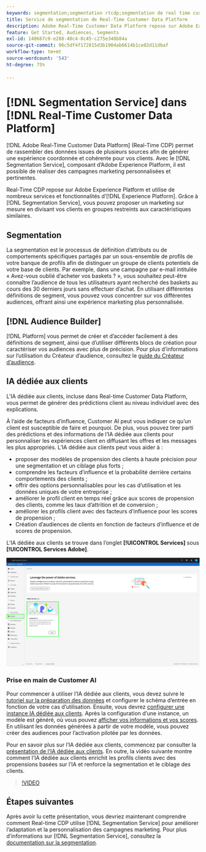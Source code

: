 ```yaml
---
keywords: segmentation;segmentation rtcdp;segmentation de real time customer data platform
title: Service de segmentation de Real-Time Customer Data Platform
description: Adobe Real-Time Customer Data Platform repose sur Adobe Experience Platform et utilise de nombreux services et fonctionnalités d’Experience Platform. Grâce au service de segmentation, vous pouvez proposer un marketing sur mesure en divisant vos clients en groupes restreints aux caractéristiques similaires.
feature: Get Started, Audiences, Segments
exl-id: 140667c0-e288-40c4-8c45-c275e348b84a
source-git-commit: 96c5df4f172815d3b1904ab6614b1ce02d11dbaf
workflow-type: tm+mt
source-wordcount: '543'
ht-degree: 75%

---
```


# [!DNL Segmentation Service] dans [!DNL Real-Time Customer Data Platform]

[!DNL Adobe Real-Time Customer Data Platform] (Real-Time CDP) permet de rassembler des données issues de plusieurs sources afin de générer une expérience coordonnée et cohérente pour vos clients. Avec le [!DNL Segmentation Service], composant d’Adobe Experience Platform, il est possible de réaliser des campagnes marketing personnalisées et pertinentes.

Real-Time CDP repose sur Adobe Experience Platform et utilise de nombreux services et fonctionnalités d’[!DNL Experience Platform]. Grâce à [!DNL Segmentation Service], vous pouvez proposer un marketing sur mesure en divisant vos clients en groupes restreints aux caractéristiques similaires.

## Segmentation

La segmentation est le processus de définition d’attributs ou de comportements spécifiques partagés par un sous-ensemble de profils de votre banque de profils afin de distinguer un groupe de clients potentiels de votre base de clients. Par exemple, dans une campagne par e-mail intitulée « Avez-vous oublié d’acheter vos baskets ? », vous souhaitez peut-être connaître l’audience de tous les utilisateurs ayant recherché des baskets au cours des 30 derniers jours sans effectuer d’achat. En utilisant différentes définitions de segment, vous pouvez vous concentrer sur vos différentes audiences, offrant ainsi une expérience marketing plus personnalisée.

## [!DNL Audience Builder]

[!DNL Platform] vous permet de créer et d’accéder facilement à des définitions de segment, ainsi que d’utiliser différents blocs de création pour caractériser vos audiences avec plus de précision. Pour plus d’informations sur l’utilisation du Créateur d’audience, consultez le [guide du Créateur d’audience](./audience-builder.md).

## IA dédiée aux clients

L’IA dédiée aux clients, incluse dans Real-time Customer Data Platform, vous permet de générer des prédictions client au niveau individuel avec des explications.

À l’aide de facteurs d’influence, Customer AI peut vous indiquer ce qu’un client est susceptible de faire et pourquoi. De plus, vous pouvez tirer parti des prédictions et des informations de l’IA dédiée aux clients pour personnaliser les expériences client en diffusant les offres et les messages les plus appropriés. L’IA dédiée aux clients peut vous aider à :

* proposer des modèles de propension des clients à haute précision pour une segmentation et un ciblage plus forts ;
* comprendre les facteurs d’influence et la probabilité derrière certains comportements des clients ;
* offrir des options personnalisables pour les cas d’utilisation et les données uniques de votre entreprise ;
* améliorer le profil client en temps réel grâce aux scores de propension des clients, comme les taux d’attrition et de conversion ;
* améliorer les profils client avec des facteurs d’influence pour les scores de propension ;
* Création d’audiences de clients en fonction de facteurs d’influence et de scores de propension.

L’IA dédiée aux clients se trouve dans l’onglet **[!UICONTROL Services]** sous **[!UICONTROL Services Adobe]**.

![Emplacement de l’IA dédiée aux clients](../assets/overview/rtcdp-customer-ai.png)

### Prise en main de Customer AI

Pour commencer à utiliser l’IA dédiée aux clients, vous devez suivre le [tutoriel sur la préparation des données](../../intelligent-services/data-preparation.md) et configurer le schéma d’entrée en fonction de votre cas d’utilisation. Ensuite, vous devrez [configurer une instance IA dédiée aux clients](../../intelligent-services/customer-ai/user-guide/configure.md). Après la configuration d’une instance, un modèle est généré, où vous pouvez [afficher vos informations et vos scores](../../intelligent-services/customer-ai/user-guide/discover-insights.md). En utilisant les données générées à partir de votre modèle, vous pouvez créer des audiences pour l’activation pilotée par les données.

Pour en savoir plus sur l’IA dédiée aux clients, commencez par consulter la [présentation de l’IA dédiée aux clients](../../intelligent-services/customer-ai/overview.md). En outre, la vidéo suivante montre comment l’IA dédiée aux clients enrichit les profils clients avec des propensions basées sur l’IA et renforce la segmentation et le ciblage des clients.

>[!VIDEO](https://video.tv.adobe.com/v/328475/?quality=12&learn=on&captions=fre_fr)


## Étapes suivantes

Après avoir lu cette présentation, vous devriez maintenant comprendre comment Real-time CDP utilise [!DNL Segmentation Service] pour améliorer l’adaptation et la personnalisation des campagnes marketing. Pour plus d’informations sur [!DNL Segmentation Service], consultez la [documentation sur la segmentation](../../segmentation/home.md).
